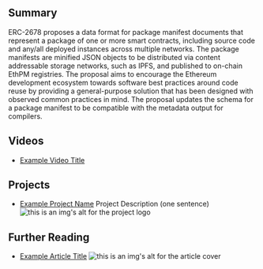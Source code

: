 ## Summary

ERC-2678 proposes a data format for package manifest documents that represent a package of one or more smart contracts, including source code and any/all deployed instances across multiple networks. The package manifests are minified JSON objects to be distributed via content addressable storage networks, such as IPFS, and published to on-chain EthPM registries. The proposal aims to encourage the Ethereum development ecosystem towards software best practices around code reuse by providing a general-purpose solution that has been designed with observed common practices in mind. The proposal updates the schema for a package manifest to be compatible with the metadata output for compilers.

## Videos

- [Example Video Title](https://www.youtube.com/watch?v=TDGq4aeevgY)

## Projects

- [Example Project Name](https://xxxx.xxx/xxxxx) Project Description (one sentence) ![this is an img's alt for the project logo](https://xxxx.xxx/project-logo.xxx)

## Further Reading

- [Example Article Title](https://xxxx.xxx/xxxxx) ![this is an img's alt for the article cover](https://xxxx.xxx/article-cover.xxx)
